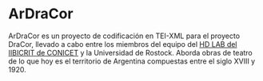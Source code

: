 # ArDraCor

ArDraCor es un proyecto de codificación en TEI-XML para el proyecto DraCor, llevado a cabo entre los miembros del equipo del [HD LAB del IIBICRIT de CONICET](https://github.com/hdlabconicet) y la Universidad de Rostock. Aborda obras de teatro de lo que hoy es el territorio de Argentina compuestas entre el siglo XVIII y 1920. 
<!--- Please adjust [corpus.xml](corpus.xml):
  - edit the `<projectDesc>`
  - edit the `<revisionDesc>` to reflect the current date and status --->
